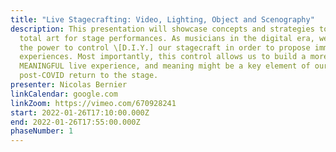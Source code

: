 ```yaml
---
title: "Live Stagecrafting: Video, Lighting, Object and Scenography"
description: This presentation will showcase concepts and strategies towards a
  total art for stage performances. As musicians in the digital era, we now have
  the power to control \[D.I.Y.] our stagecraft in order to propose immersive
  experiences. Most importantly, this control allows us to build a more
  MEANINGFUL live experience, and meaning might be a key element of our
  post-COVID return to the stage.
presenter: Nicolas Bernier
linkCalendar: google.com
linkZoom: https://vimeo.com/670928241
start: 2022-01-26T17:10:00.000Z
end: 2022-01-26T17:55:00.000Z
phaseNumber: 1
---
```

